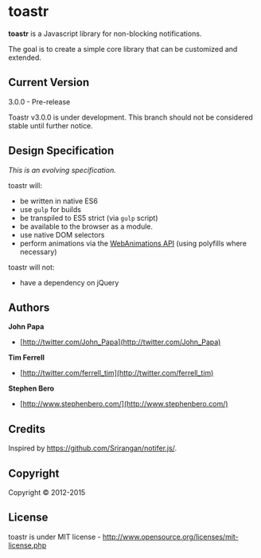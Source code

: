 # toastr
**toastr** is a Javascript library for non-blocking notifications.

The goal is to create a simple core library that can be customized and extended.


## Current Version
3.0.0 - Pre-release

Toastr v3.0.0 is under development. This branch should not be considered stable until further notice.

## Design Specification

*This is an evolving specification.*

toastr will:

- be written in native ES6
- use `gulp` for builds
- be transpiled to ES5 strict (via `gulp` script)
- be available to the browser as a module.
- use native DOM selectors
- perform animations via the [WebAnimations API](https://w3c.github.io/web-animations/) (using polyfills where necessary)

toastr will not:

- have a dependency on jQuery

## Authors
**John Papa**

+ [http://twitter.com/John_Papa](http://twitter.com/John_Papa)

**Tim Ferrell**

+ [http://twitter.com/ferrell_tim](http://twitter.com/ferrell_tim)

**Stephen Bero**

+ [http://www.stephenbero.com/](http://www.stephenbero.com/)

## Credits
Inspired by https://github.com/Srirangan/notifer.js/.

## Copyright
Copyright © 2012-2015

## License
toastr is under MIT license - http://www.opensource.org/licenses/mit-license.php
